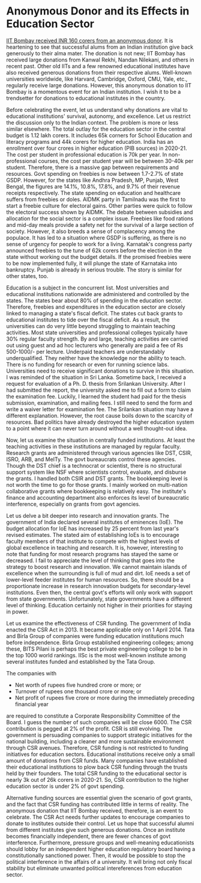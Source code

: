 # Anonymous Donor and its Effects in Education Sector

[IIT Bombay received INR 160 corers from an anonymous donor](https://timesofindia.indiatimes.com/city/mumbai/iit-bombay-gets-rs-160-crore-from-anonymous-donor/articleshow/103035390.cms?from=mdr).
It is heartening to see that successful alums from an Indian institution give back generously to their alma mater. The
donation is not new; IIT Bombay has received large donations from Kanwal Rekhi, Nandan Nilekani, and others in 
recent past. Other old IITs and a few renowned educational institutes have also received generous donations from their 
respective alums. Well-known universities worldwide, like Harvard, Cambridge, Oxford, CMU, Yale,
etc., regularly receive large donations. However, this anonymous donation to IIT Bombay is a momentous event for
an Indian institution. I wish it to be a trendsetter for donations to educational institutes in the country. 

Before celebrating the event, let us understand why donations are vital to educational institutions' survival, autonomy, and 
excellence. Let us restrict the discussion only to the Indian context. The problem is more or less similar elsewhere.
The total outlay for the education sector in the central budget is 1.12 lakh corers. It includes 65k corners for School Education
and literacy programs and 44k corers for higher education. India has an enrollment over four crores in higher education 
(PIB sources) in 2020-21. The cost per student in professional education is 70k per year. In non-professional courses, 
the cost per student year will be between 30-40k per student. Therefore, there is a massive gap between requirements and 
resources. Govt spending on freebies is now between 1.7-2.7% of state GSDP. However, for the states like Andhra Pradesh, MP, 
Punjab, West Bengal, the figures are 14.1%, 10.8%, 17.8%, and 9.7% of their revenue receipts respectively. The state spending
on education and healthcare suffers from freebies or doles. AIDMK party in Tamilnadu was the first to start a freebie 
culture for electoral gains. Other parties were quick to follow the electoral success shown by AIDMK. The debate between
subsidies and allocation for the social sector is a complex issue. Freebies like food rations and mid-day meals provide a safety
net for the survival of a large section of society. However, it also breeds a sense of complacency among the populace. It has 
led to a situation where GSDP is suffering, as there is no sense of urgency for people to work for a living. Karnatak's 
congress party announced freebies to the tune of 62k corers before the election in the state without working out the budget 
details. If the promised freebies were to be now implemented fully, it will plunge the state of Karnataka into bankruptcy. Punjab 
is already in serious trouble. The story is similar for other states, too. 

Education is a subject in the concurrent list. Most universities and educational institutions nationwide 
are administered and controlled by the states. The states bear about 80% of spending in the education sector. 
Therefore, freebies and expenditures in the education sector are closely linked to managing a state's fiscal deficit. The 
states cut back grants to educational institutes to tide over the fiscal deficit. As a result, the universities can do 
very little beyond struggling to maintain teaching activities. Most state universities and professional colleges typically 
have 30% regular faculty strength. By and large, teaching activities are carried out using guest and ad hoc
lecturers who generally are paid a fee of Rs 500-1000/- per lecture. Underpaid teachers are understandably underqualified.
They neither have the knowledge nor the ability to teach. There is no funding for research or even for running science labs.
Universities need to receive significant donations to survive in this situation. I was reminded of the situation
in Sri Lanka. Sometime back, I received a request for evaluation of a Ph. D. thesis from Srilankan University. After I 
had submitted the report, the university asked me to fill out a form to claim the examination fee. Luckily, I learned the student
had paid for the thesis submission, examination, and mailing fees. I still need to send the form and write
a waiver letter for examination fee. The Srilankan situation may have a different explanation. However, the root cause boils
down to the scarcity of resources. Bad politics have already destroyed the higher education system to a point where it can
never turn around without a well thought-out idea. 

Now, let us examine the situation in centrally funded institutions. At least the teaching activities in these institutions 
are managed by regular faculty. Research grants are administered through various agencies like DST, CSIR, ISRO, ARB, and MeITy. The 
govt bureaucrats control these agencies. Though the DST chief is a technocrat or scientist, there is no structural support
system like NSF where scientists control, evaluate, and disburse the grants. I handled both CSIR and DST grants. The bookkeeping 
level is not worth the time to go for those grants. I mainly worked on multi-nation collaborative grants where bookkeeping is 
relatively easy. The institute's finance and accounting department also enforces its level of bureaucratic interference, 
especially on grants from govt agencies. 

Let us delve a bit deeper into research and innovation grants. The government of India declared several institutes of eminences (IoE).
The budget allocation for IoE has increased by 25 percent from last year's revised estimates. The stated aim of
establishing IoEs is to encourage faculty members of that institute to compete with the highest levels of global excellence 
in teaching and research. It is, however, interesting to note that funding for most research programs has stayed the same or 
decreased. I fail to appreciate the level of thinking that goes into the strategy to boost research and innovation.
We cannot maintain islands of excellence when the surrounding is full of mud and dirt. IoE needs a set of lower-level feeder 
institutes for human resources. So, there should be a proportionate increase in research innovation budgets for secondary-level 
institutions. Even then, the central govt's efforts will only work with support from state governments. Unfortunately, state
governments have a different level of thinking. Education certainly not higher in their priorities for staying in power. 

Let us examine the effectiveness of CSR funding. The government of India enacted the CSR Act in 2013.
It became applicable only on 1 April 2014. Tata and Birla Group of companies were funding education institutions much 
before independence. Birla Group established engineering colleges; among these, BITS Pilani is perhaps the best private 
engineering college to be in the top 1000 world rankings. IISc is the most well-known institute among several institutes 
funded and established by the Tata Group. 

The companies with 

- Net worth of rupees five hundred crore or more; or
- Turnover of rupees one thousand crore or more; or
- Net profit of rupees five crore or more during the immediately preceding financial year
  
are required to constitute a Corporate Responsibility Committee of the Board. I guess the number of such companies will be
close 6000. The CSR contribution is pegged at 2% of the profit. CSR is still evolving. The government is persuading 
companies to support strategic initiatives for the national building, including a cleaner and more sustainable environment through CSR
avenues. Therefore, CSR funding is not restricted to funding initiatives for education sectors. Educational institutions receive
only a small amount of donations from CSR funds. Many companies have established their educational institutions to
plow back CSR funding through the trusts held by their founders. The total CSR funding to the educational sector is nearly 3k out 
of 26k corers in 2020-21. So, CSR contribution to the higher education sector is under 2% of govt spending.  

Alternative funding sources are essential given the scenario of govt grants, and the fact that CSR funding has contributed little
in terms of reality. The anonymous donation that IIT Bombay received, therefore, is an event to celebrate. The CSR Act needs 
further updates to encourage companies to donate to institutes outside their control. 
Let us hope that successful alumni from different institutes give such generous donations. Once
an institute becomes financially independent, there are fewer chances of govt interference. Furthermore, pressure groups and
well-meaning educationists should lobby for an independent higher education regulatory board having a constitutionally
sanctioned power. Then, it would be possible to stop the political interference in the affairs of a university. It will
bring not only fiscal stability but eliminate unwanted political intereferences from education sector.
